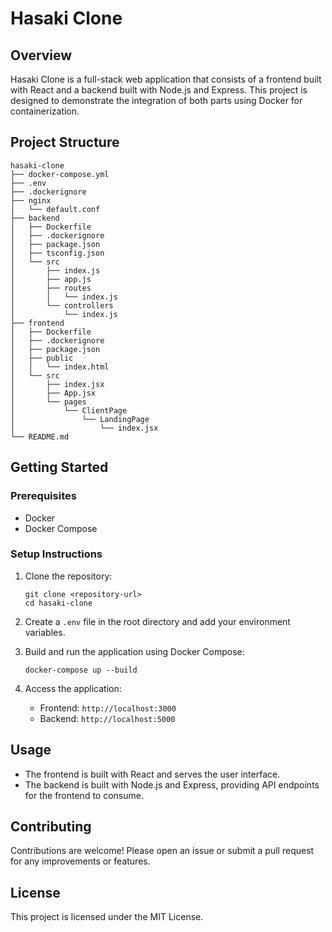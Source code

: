 # Hasaki Clone

## Overview
Hasaki Clone is a full-stack web application that consists of a frontend built with React and a backend built with Node.js and Express. This project is designed to demonstrate the integration of both parts using Docker for containerization.

## Project Structure
```
hasaki-clone
├── docker-compose.yml
├── .env
├── .dockerignore
├── nginx
│   └── default.conf
├── backend
│   ├── Dockerfile
│   ├── .dockerignore
│   ├── package.json
│   ├── tsconfig.json
│   └── src
│       ├── index.js
│       ├── app.js
│       ├── routes
│       │   └── index.js
│       └── controllers
│           └── index.js
├── frontend
│   ├── Dockerfile
│   ├── .dockerignore
│   ├── package.json
│   ├── public
│   │   └── index.html
│   └── src
│       ├── index.jsx
│       ├── App.jsx
│       └── pages
│           └── ClientPage
│               └── LandingPage
│                   └── index.jsx
└── README.md
```

## Getting Started

### Prerequisites
- Docker
- Docker Compose

### Setup Instructions
1. Clone the repository:
   ```
   git clone <repository-url>
   cd hasaki-clone
   ```

2. Create a `.env` file in the root directory and add your environment variables.

3. Build and run the application using Docker Compose:
   ```
   docker-compose up --build
   ```

4. Access the application:
   - Frontend: `http://localhost:3000`
   - Backend: `http://localhost:5000`

## Usage
- The frontend is built with React and serves the user interface.
- The backend is built with Node.js and Express, providing API endpoints for the frontend to consume.

## Contributing
Contributions are welcome! Please open an issue or submit a pull request for any improvements or features.

## License
This project is licensed under the MIT License.